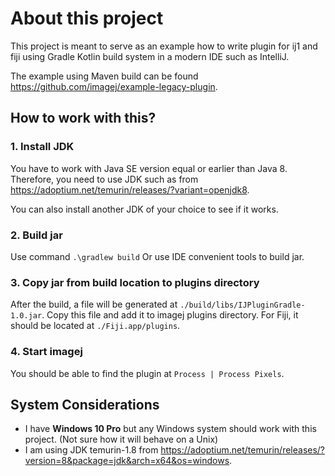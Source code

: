 # About this project

This project is meant to serve as an example how to write plugin for ij1 and fiji using Gradle Kotlin build system in a modern IDE such as IntelliJ.

The example using Maven build can be found https://github.com/imagej/example-legacy-plugin. 

## How to work with this?

### 1. Install JDK
You have to work with Java SE version equal or earlier than Java 8. Therefore, you need to use JDK such as from https://adoptium.net/temurin/releases/?variant=openjdk8.

You can also install another JDK of your choice to see if it works.

### 2. Build jar

Use command ```.\gradlew build```
Or use IDE convenient tools to build jar.

### 3. Copy jar from build location to plugins directory

After the build, a file will be generated at `./build/libs/IJPluginGradle-1.0.jar`.
Copy this file and add it to imagej plugins directory. For Fiji, it should be located at `./Fiji.app/plugins`.

### 4. Start imagej

You should be able to find the plugin at `Process | Process Pixels`.

## System Considerations

* I have **Windows 10 Pro** but any Windows system should work with this project. (Not sure how it will behave on a Unix)
* I am using JDK temurin-1.8 from https://adoptium.net/temurin/releases/?version=8&package=jdk&arch=x64&os=windows. 